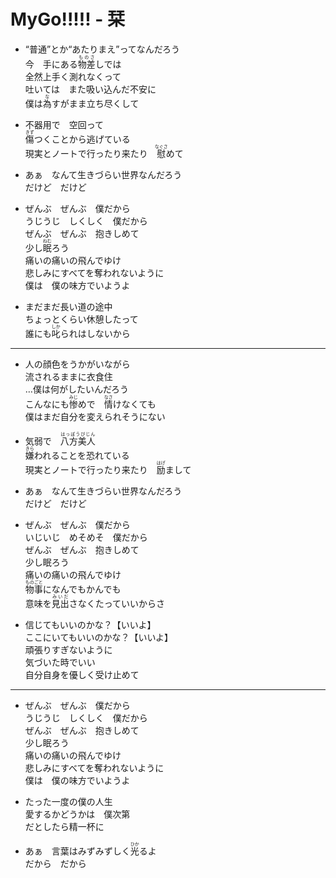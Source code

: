 # MyGo!!!!! - 栞

- “普通”とか“あたりまえ”ってなんだろう  
  今　手にある<ruby><rb>物差</rb><rt>ものさ</rt></ruby>しでは  
  全然上手く測れなくって  
  吐いては　また吸い込んだ不安に  
  僕は<ruby><rb>為</rb><rt>な</rt></ruby>すがまま立ち尽くして

- 不器用で　空回って  
  <ruby><rb>傷</rb><rt>きず</rt></ruby>つくことから逃げている  
  現実とノートで行ったり来たり　<ruby><rb>慰</rb><rt>なぐさ</rt></ruby>めて

- あぁ　なんて生きづらい世界なんだろう  
  だけど　だけど

- ぜんぶ　ぜんぶ　僕だから  
  うじうじ　しくしく　僕だから  
  ぜんぶ　ぜんぶ　抱きしめて  
  少し<ruby><rb>眠</rb><rt>ねむ</rt></ruby>ろう  
  痛いの痛いの飛んでゆけ  
  悲しみにすべてを奪われないように  
  僕は　僕の味方でいようよ

- まだまだ長い道の途中  
  ちょっとくらい休憩したって  
  誰にも<ruby><rb>叱</rb><rt>しか</rt></ruby>られはしないから

---

- 人の顔色をうかがいながら  
  流されるままに衣食住  
  …僕は何がしたいんだろう  
  こんなにも<ruby><rb>惨</rb><rt>みじ</rt></ruby>めで　<ruby><rb>情</rb><rt>なさ</rt></ruby>けなくても  
  僕はまだ自分を変えられそうにない

- 気弱で　<ruby><rb>八方美人</rb><rt>はっぽうびじん</rt></ruby>  
  <ruby><rb>嫌</rb><rt>きら</rt></ruby>われることを恐れている  
  現実とノートで行ったり来たり　<ruby><rb>励</rb><rt>はげ</rt></ruby>まして

- あぁ　なんて生きづらい世界なんだろう  
  だけど　だけど

- ぜんぶ　ぜんぶ　僕だから  
  いじいじ　めそめそ　僕だから  
  ぜんぶ　ぜんぶ　抱きしめて  
  少し眠ろう  
  痛いの痛いの飛んでゆけ  
  <ruby><rb>物事</rb><rt>ものごと</rt></ruby>になんでもかんでも  
  意味を<ruby><rb>見出</rb><rt>みいだ</rt></ruby>さなくたっていいからさ

- 信じてもいいのかな？【いいよ】  
  ここにいてもいいのかな？【いいよ】  
  頑張りすぎないように  
  気づいた時でいい  
  自分自身を優しく受け止めて

---

- ぜんぶ　ぜんぶ　僕だから  
  うじうじ　しくしく　僕だから  
  ぜんぶ　ぜんぶ　抱きしめて  
  少し眠ろう  
  痛いの痛いの飛んでゆけ  
  悲しみにすべてを奪われないように  
  僕は　僕の味方でいようよ

- たった一度の僕の人生  
  愛するかどうかは　僕次第  
  だとしたら精一杯に

- あぁ　言葉はみずみずしく<ruby><rb>光</rb><rt>ひか</rt></ruby>るよ  
  だから　だから
